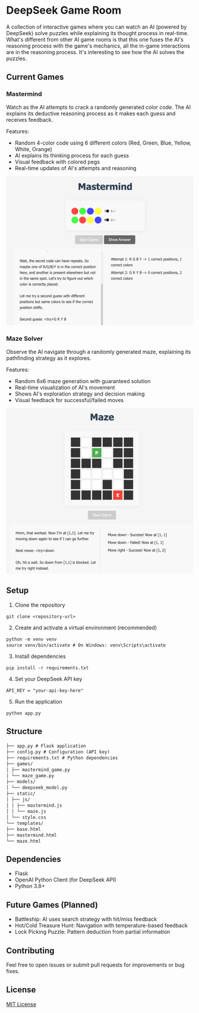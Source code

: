 # DeepSeek Game Room

A collection of interactive games where you can watch an AI (powered by DeepSeek) solve puzzles while explaining its thought process in real-time. What's different from other AI game rooms is that this one fuses the AI's reasoning process with the game's mechanics, all the in-game interactions are in the reasoning process. It's interesting to see how the AI solves the puzzles.

## Current Games

### Mastermind
Watch as the AI attempts to crack a randomly generated color code. The AI explains its deductive reasoning process as it makes each guess and receives feedback.

Features:
- Random 4-color code using 6 different colors (Red, Green, Blue, Yellow, White, Orange)
- AI explains its thinking process for each guess
- Visual feedback with colored pegs
- Real-time updates of AI's attempts and reasoning

![Mastermind](./figures/mastermind.png)

### Maze Solver
Observe the AI navigate through a randomly generated maze, explaining its pathfinding strategy as it explores.

Features:
- Random 6x6 maze generation with guaranteed solution
- Real-time visualization of AI's movement
- Shows AI's exploration strategy and decision making
- Visual feedback for successful/failed moves

![Maze](./figures/maze.png)

## Setup

1. Clone the repository

```
git clone <repository-url>
```

2. Create and activate a virtual environment (recommended)
```
python -m venv venv
source venv/bin/activate # On Windows: venv\Scripts\activate
```

3. Install dependencies
```
pip install -r requirements.txt
```

4. Set your DeepSeek API key
```
API_KEY = "your-api-key-here"
```

5. Run the application
```
python app.py
```

## Structure
```
├── app.py # Flask application
├── config.py # Configuration (API key)
├── requirements.txt # Python dependencies
├── games/
│ ├── mastermind_game.py
│ └── maze_game.py
├── models/
│ └── deepseek_model.py
├── static/
│ ├── js/
│ │ ├── mastermind.js
│ │ └── maze.js
│ └── style.css
└── templates/
├── base.html
├── mastermind.html
└── maze.html
```

## Dependencies
- Flask
- OpenAI Python Client (for DeepSeek API)
- Python 3.8+

## Future Games (Planned)
- Battleship: AI uses search strategy with hit/miss feedback
- Hot/Cold Treasure Hunt: Navigation with temperature-based feedback
- Lock Picking Puzzle: Pattern deduction from partial information

## Contributing
Feel free to open issues or submit pull requests for improvements or bug fixes.

## License
[MIT License](LICENSE)